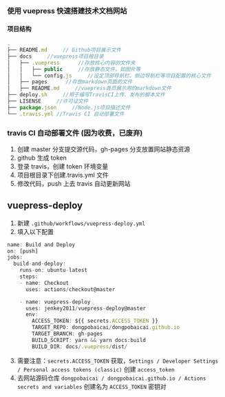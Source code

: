 ### 使用 vuepress 快速搭建技术文档网站

#### 项目结构

```js
.
├── README.md     // Github项目展示文件
├── docs     //vuepress项目根目录
│   ├── .vuepress      //存放核心内容的文件夹
│   │   ├── public     //存放静态文件，如图片等
│   │   └── config.js     //设定顶部导航栏、侧边导航栏等项目配置的核心文件
│   ├── pages      //存放markdown页面的文件
│   ├── README.md     //vuepress首页展示用的markdown文件
├── deploy.sh     //用于编写TravisCI上传、发布的脚本文件
├── LISENSE     //许可证文件
├── package.json     //Node.js项目描述文件
└── .travis.yml //Travis CI 自动部署文件
```

### travis CI 自动部署文件 (因为收费，已废弃)

1. 创建 master 分支提交源代码，gh-pages 分支放置网站静态资源
2. github 生成 token
3. 登录 travis，创建 token 环境变量
4. 项目根目录下创建.travis.yml 文件
5. 修改代码，push 上去 travis 自动更新网站

## vuepress-deploy

1. 新建 `.github/workflows/vuepress-deploy.yml`
2. 填入以下配置

```js
name: Build and Deploy
on: [push]
jobs:
  build-and-deploy:
    runs-on: ubuntu-latest
    steps:
    - name: Checkout
      uses: actions/checkout@master

    - name: vuepress-deploy
      uses: jenkey2011/vuepress-deploy@master
      env:
        ACCESS_TOKEN: ${{ secrets.ACCESS_TOKEN }}
        TARGET_REPO: dongpobaicai/dongpobaicai.github.io
        TARGET_BRANCH: gh-pages
        BUILD_SCRIPT: yarn && yarn docs:build
        BUILD_DIR: docs/.vuepress/dist/
```
3. 需要注意：`secrets.ACCESS_TOKEN` 获取，`Settings / Developer Settings / Personal access tokens (classic)` 创建 `access_token`
4. 去网站源码仓库 `dongpobaicai / dongpobaicai.github.io / Actions secrets and variables` 创建名为 `ACCESS_TOKEN` 密钥对